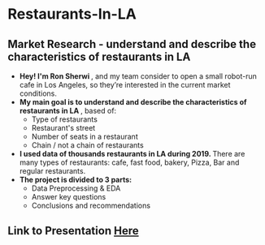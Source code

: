 # Restaurants-In-LA
## Market Research - understand and describe the characteristics of restaurants in LA

- <b> Hey! I'm Ron Sherwi </b> , and my team consider to open a small robot-run cafe in Los Angeles, so they’re interested in the current market conditions. 
- <b> My main goal is to understand and describe the characteristics of restaurants in LA </b>, based of:
  - Type of restaurants
  - Restaurant's street
  - Number of seats in a restaurant
  - Chain / not a chain of restaurants
- <b> I used data of thousands restaurants in LA during 2019. </b> There are many types of restaurants: cafe, fast food, bakery, Pizza, Bar and regular restaurants.
- <b> The project is divided to 3 parts: </b>
  - Data Preprocessing & EDA
  - Answer key questions
  - Conclusions and recommendations

## Link to Presentation <a href="https://drive.google.com/file/d/1RQ4pHRMyhtmq-U7-r8DF3qYS3Iq6zsiB/view?usp=sharing"> Here </a>
